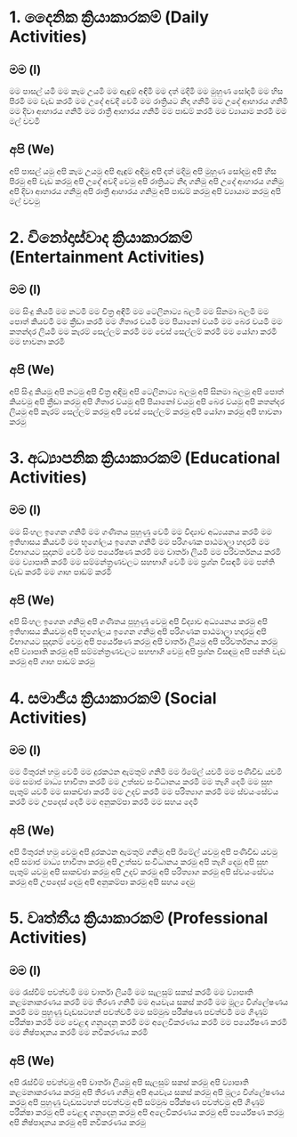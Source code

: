 # 1. දෛනික ක්‍රියාකාරකම් (Daily Activities)
## මම (I)
මම පාසල් යමි
මම කෑම උයමි
මම ඇඳුම් අඳිමි
මම දත් මදිමි
මම මුහුණ සෝදමි
මම හිස පීරමි
මම වැඩ කරමි
මම උදේ අවදි වෙමි
මම රාත්‍රියට නිදා ගනිමි
මම උදේ ආහාරය ගනිමි
මම දිවා ආහාරය ගනිමි
මම රාත්‍රී ආහාරය ගනිමි
මම පාඩම් කරමි
මම ව්‍යායාම කරමි
මම මල් වවමි

## අපි (We)
අපි පාසල් යමු
අපි කෑම උයමු
අපි ඇඳුම් අඳිමු
අපි දත් මදිමු
අපි මුහුණ සෝදමු
අපි හිස පීරමු
අපි වැඩ කරමු
අපි උදේ අවදි වෙමු
අපි රාත්‍රියට නිදා ගනිමු
අපි උදේ ආහාරය ගනිමු
අපි දිවා ආහාරය ගනිමු
අපි රාත්‍රී ආහාරය ගනිමු
අපි පාඩම් කරමු
අපි ව්‍යායාම කරමු
අපි මල් වවමු

# 2. විනෝදාස්වාද ක්‍රියාකාරකම් (Entertainment Activities)
## මම (I)
මම සිංදු කියමි
මම නටමි
මම චිත්‍ර අඳිමි
මම ටෙලිනාට්‍ය බලමි
මම සිනමා බලමි
මම පොත් කියවමි
මම ක්‍රීඩා කරමි
මම ගීතාර වයමි
මම පියානෝ වයමි
මම බෙර වයමි
මම කතන්දර ලියමි
මම කැරම් සෙල්ලම් කරමි
මම චෙස් සෙල්ලම් කරමි
මම යෝගා කරමි
මම භාවනා කරමි

## අපි (We)
අපි සිංදු කියමු
අපි නටමු
අපි චිත්‍ර අඳිමු
අපි ටෙලිනාට්‍ය බලමු
අපි සිනමා බලමු
අපි පොත් කියවමු
අපි ක්‍රීඩා කරමු
අපි ගීතාර වයමු
අපි පියානෝ වයමු
අපි බෙර වයමු
අපි කතන්දර ලියමු
අපි කැරම් සෙල්ලම් කරමු
අපි චෙස් සෙල්ලම් කරමු
අපි යෝගා කරමු
අපි භාවනා කරමු

# 3. අධ්‍යාපනික ක්‍රියාකාරකම් (Educational Activities)
## මම (I)
මම සිංහල ඉගෙන ගනිමි
මම ගණිතය පුහුණු වෙමි
මම විද්‍යාව අධ්‍යයනය කරමි
මම ඉතිහාසය කියවමි
මම භූගෝලය ඉගෙන ගනිමි
මම පරිගණක පාඨමාලා හදාරමි
මම විභාගයට සූදානම් වෙමි
මම පර්යේෂණ කරමි
මම වාර්තා ලියමි
මම පරිවර්තනය කරමි
මම ව්‍යාපෘති කරමි
මම සම්මන්ත්‍රණවලට සහභාගි වෙමි
මම ප්‍රශ්න විසඳමි
මම පන්ති වැඩ කරමි
මම ගෘහ පාඩම් කරමි

## අපි (We)
අපි සිංහල ඉගෙන ගනිමු
අපි ගණිතය පුහුණු වෙමු
අපි විද්‍යාව අධ්‍යයනය කරමු
අපි ඉතිහාසය කියවමු
අපි භූගෝලය ඉගෙන ගනිමු
අපි පරිගණක පාඨමාලා හදාරමු
අපි විභාගයට සූදානම් වෙමු
අපි පර්යේෂණ කරමු
අපි වාර්තා ලියමු
අපි පරිවර්තනය කරමු
අපි ව්‍යාපෘති කරමු
අපි සම්මන්ත්‍රණවලට සහභාගි වෙමු
අපි ප්‍රශ්න විසඳමු
අපි පන්ති වැඩ කරමු
අපි ගෘහ පාඩම් කරමු

# 4. සමාජීය ක්‍රියාකාරකම් (Social Activities)
## මම (I)
මම මිතුරන් හමු වෙමි
මම දුරකථන ඇමතුම් ගනිමි
මම ඊමේල් යවමි
මම පණිවිඩ යවමි
මම සමාජ මාධ්‍ය භාවිතා කරමි
මම උත්සව සංවිධානය කරමි
මම තෑගි දෙමි
මම සුභ පැතුම් යවමි
මම සාකච්ඡා කරමි
මම උදව් කරමි
මම පරිත්‍යාග කරමි
මම ස්වයංසේවය කරමි
මම උපදෙස් දෙමි
මම අනුකම්පා කරමි
මම සහය දෙමි

## අපි (We)
අපි මිතුරන් හමු වෙමු
අපි දුරකථන ඇමතුම් ගනිමු
අපි ඊමේල් යවමු
අපි පණිවිඩ යවමු
අපි සමාජ මාධ්‍ය භාවිතා කරමු
අපි උත්සව සංවිධානය කරමු
අපි තෑගි දෙමු
අපි සුභ පැතුම් යවමු
අපි සාකච්ඡා කරමු
අපි උදව් කරමු
අපි පරිත්‍යාග කරමු
අපි ස්වයංසේවය කරමු
අපි උපදෙස් දෙමු
අපි අනුකම්පා කරමු
අපි සහය දෙමු

# 5. වෘත්තීය ක්‍රියාකාරකම් (Professional Activities)
## මම (I)
මම රැස්වීම් පවත්වමි
මම වාර්තා ලියමි
මම සැලසුම් සකස් කරමි
මම ව්‍යාපෘති කළමනාකරණය කරමි
මම තීරණ ගනිමි
මම අයවැය සකස් කරමි
මම මූල්‍ය විශ්ලේෂණය කරමි
මම පුහුණු වැඩසටහන් පවත්වමි
මම සම්මුඛ පරීක්ෂණ පවත්වමි
මම ගිණුම් පරීක්ෂා කරමි
මම වෙළඳ ගනුදෙනු කරමි
මම අලෙවිකරණය කරමි
මම පර්යේෂණ කරමි
මම නිෂ්පාදනය කරමි
මම නවීකරණය කරමි

## අපි (We)
අපි රැස්වීම් පවත්වමු
අපි වාර්තා ලියමු
අපි සැලසුම් සකස් කරමු
අපි ව්‍යාපෘති කළමනාකරණය කරමු
අපි තීරණ ගනිමු
අපි අයවැය සකස් කරමු
අපි මූල්‍ය විශ්ලේෂණය කරමු
අපි පුහුණු වැඩසටහන් පවත්වමු
අපි සම්මුඛ පරීක්ෂණ පවත්වමු
අපි ගිණුම් පරීක්ෂා කරමු
අපි වෙළඳ ගනුදෙනු කරමු
අපි අලෙවිකරණය කරමු
අපි පර්යේෂණ කරමු
අපි නිෂ්පාදනය කරමු
අපි නවීකරණය කරමු
